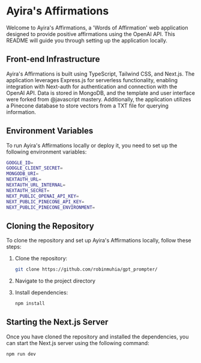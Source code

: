 # Ayira's Affirmations

Welcome to Ayira's Affirmations, a 'Words of Affirmation' web application designed to provide positive affirmations using the OpenAI API. This README will guide you through setting up the application locally.

## Front-end Infrastructure

Ayira's Affirmations is built using TypeScript, Tailwind CSS, and Next.js. The application leverages Express.js for serverless functionality, enabling integration with Next-auth for authentication and connection with the OpenAI API. Data is stored in MongoDB, and the template and user interface were forked from @javascript mastery. Additionally, the application utilizes a Pinecone database to store vectors from a TXT file for querying information.

## Environment Variables

To run Ayira's Affirmations locally or deploy it, you need to set up the following environment variables:

```bash
GOOGLE_ID=
GOOGLE_CLIENT_SECRET=
MONGODB_URI=
NEXTAUTH_URL=
NEXTAUTH_URL_INTERNAL=
NEXTAUTH_SECRET=
NEXT_PUBLIC_OPENAI_API_KEY=
NEXT_PUBLIC_PINECONE_API_KEY=
NEXT_PUBLIC_PINECONE_ENVIRONMENT=
```

## Cloning the Repository

To clone the repository and set up Ayira's Affirmations locally, follow these steps:

1. Clone the repository:

    ```bash
    git clone https://github.com/robinmuhia/gpt_prompter/
    ```

2. Navigate to the project directory

3. Install dependencies:

    ```bash
    npm install
    ```

## Starting the Next.js Server

Once you have cloned the repository and installed the dependencies, you can start the Next.js server using the following command:

```bash
npm run dev
```
